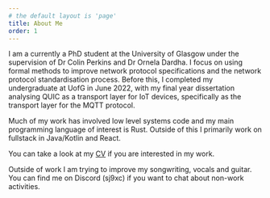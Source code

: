 ```yaml
---
# the default layout is 'page'
title: About Me
order: 1
---
```


I am a currently a PhD student at the University of Glasgow under the supervision of Dr Colin Perkins and Dr Ornela Dardha. 
I focus on using formal methods to improve network protocol specifications and the network protocol standardisation process. 
Before this, I completed my undergraduate at UofG in June 2022, with my final year dissertation analysing QUIC as a transport layer for IoT devices, specifically as the transport layer for the MQTT protocol.

Much of my work has involved low level systems code and my main programming language of interest is Rust.
Outside of this I primarily work on fullstack in Java/Kotlin and React.

You can take a look at my [CV](../assets/Ivan_Nikitin_Resume_SE.pdf) if you are interested in my work.

Outside of work I am trying to improve my songwriting, vocals and guitar. You can find me on Discord (sj9xc) if you want to chat about non-work activities.
